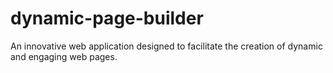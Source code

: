 # dynamic-page-builder
An innovative web application designed to facilitate the creation of dynamic and engaging web pages. 

